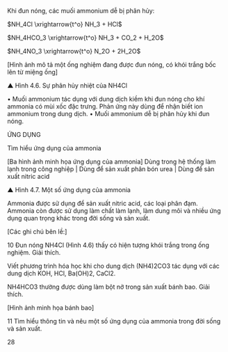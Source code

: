 Khi đun nóng, các muối ammonium dễ bị phân hủy:

$NH_4Cl \xrightarrow{t^o} NH_3 + HCl$

$NH_4HCO_3 \xrightarrow{t^o} NH_3 + CO_2 + H_2O$

$NH_4NO_3 \xrightarrow{t^o} N_2O + 2H_2O$

[Hình ảnh mô tả một ống nghiệm đang được đun nóng, có khói trắng bốc lên từ miệng ống]

▲ Hình 4.6. Sự phân hủy nhiệt của NH4Cl

• Muối ammonium tác dụng với dung dịch kiềm khi đun nóng cho khí ammonia có mùi xốc đặc trưng. Phản ứng này dùng để nhận biết ion ammonium trong dung dịch.
• Muối ammonium dễ bị phân hủy khi đun nóng.

ỨNG DỤNG

Tìm hiểu ứng dụng của ammonia

[Ba hình ảnh minh họa ứng dụng của ammonia]
Dùng trong hệ thống làm lạnh trong công nghiệp | Dùng để sản xuất phân bón urea | Dùng để sản xuất nitric acid

▲ Hình 4.7. Một số ứng dụng của ammonia

Ammonia được sử dụng để sản xuất nitric acid, các loại phân đạm. Ammonia còn được sử dụng làm chất làm lạnh, làm dung môi và nhiều ứng dụng quan trọng khác trong đời sống và sản xuất.

[Các ghi chú bên lề:]

10 Đun nóng NH4Cl (Hình 4.6) thấy có hiện tượng khói trắng trong ống nghiệm. Giải thích.

Viết phương trình hóa học khi cho dung dịch (NH4)2CO3 tác dụng với các dung dịch KOH, HCl, Ba(OH)2, CaCl2.

NH4HCO3 thường được dùng làm bột nở trong sản xuất bánh bao. Giải thích.

[Hình ảnh minh họa bánh bao]

11 Tìm hiểu thông tin và nêu một số ứng dụng của ammonia trong đời sống và sản xuất.

28